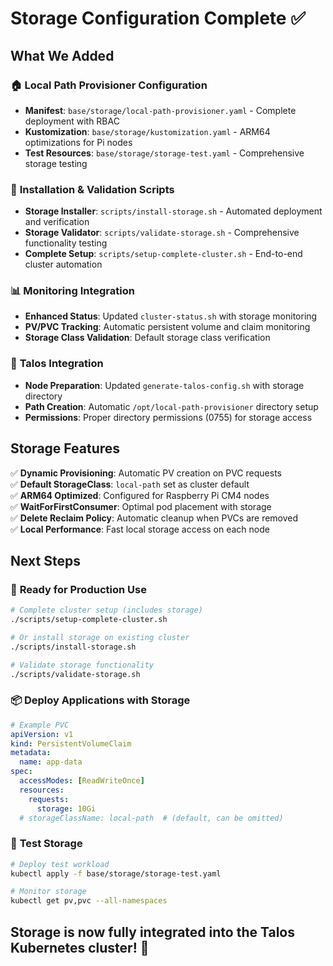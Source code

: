 # Storage Configuration Complete ✅

## What We Added

### 🏠 **Local Path Provisioner Configuration**
- **Manifest**: `base/storage/local-path-provisioner.yaml` - Complete deployment with RBAC
- **Kustomization**: `base/storage/kustomization.yaml` - ARM64 optimizations for Pi nodes
- **Test Resources**: `base/storage/storage-test.yaml` - Comprehensive storage testing

### 🔧 **Installation & Validation Scripts**
- **Storage Installer**: `scripts/install-storage.sh` - Automated deployment and verification
- **Storage Validator**: `scripts/validate-storage.sh` - Comprehensive functionality testing
- **Complete Setup**: `scripts/setup-complete-cluster.sh` - End-to-end cluster automation

### 📊 **Monitoring Integration**
- **Enhanced Status**: Updated `cluster-status.sh` with storage monitoring
- **PV/PVC Tracking**: Automatic persistent volume and claim monitoring
- **Storage Class Validation**: Default storage class verification

### 🔐 **Talos Integration**
- **Node Preparation**: Updated `generate-talos-config.sh` with storage directory
- **Path Creation**: Automatic `/opt/local-path-provisioner` directory setup
- **Permissions**: Proper directory permissions (0755) for storage access

## Storage Features

✅ **Dynamic Provisioning**: Automatic PV creation on PVC requests  
✅ **Default StorageClass**: `local-path` set as cluster default  
✅ **ARM64 Optimized**: Configured for Raspberry Pi CM4 nodes  
✅ **WaitForFirstConsumer**: Optimal pod placement with storage  
✅ **Delete Reclaim Policy**: Automatic cleanup when PVCs are removed  
✅ **Local Performance**: Fast local storage access on each node  

## Next Steps

### 🚀 **Ready for Production Use**
```bash
# Complete cluster setup (includes storage)
./scripts/setup-complete-cluster.sh

# Or install storage on existing cluster
./scripts/install-storage.sh

# Validate storage functionality
./scripts/validate-storage.sh
```

### 📦 **Deploy Applications with Storage**
```yaml
# Example PVC
apiVersion: v1
kind: PersistentVolumeClaim
metadata:
  name: app-data
spec:
  accessModes: [ReadWriteOnce]
  resources:
    requests:
      storage: 10Gi
  # storageClassName: local-path  # (default, can be omitted)
```

### 🧪 **Test Storage**
```bash
# Deploy test workload
kubectl apply -f base/storage/storage-test.yaml

# Monitor storage
kubectl get pv,pvc --all-namespaces
```

## Storage is now fully integrated into the Talos Kubernetes cluster! 🎉

